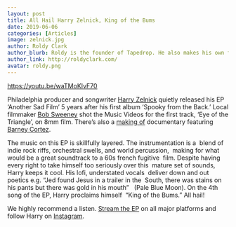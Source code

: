 ```yaml
---
layout: post
title: All Hail Harry Zelnick, King of the Bums
date: 2019-06-06
categories: [Articles]
image: zelnick.jpg
author: Roldy Clark
author_blurb: Roldy is the founder of Tapedrop. He also makes his own films and music.
author_link: http://roldyclark.com/
avatar: roldy.png
---
```


https://youtu.be/waTMoKIvF70

Philadelphia producer and songwriter [Harry Zelnick](https://www.youtube.com/channel/UC7iLtDq7w9kulQv_Vyeelzw) quietly released his EP ‘Another Sad Film’ 5 years after his first album ‘Spooky from the Back.’ Local filmmaker [Bob Sweeney](https://www.instagram.com/sweeneybob/) shot the Music Videos for the first track, ‘Eye of the Triangle’, on 8mm film. There’s also a [making of](https://www.youtube.com/watch?v=wvPxBVpisew) documentary featuring [Barney Cortez](https://www.instagram.com/barney.cortez/).

The music on this EP is skillfully layered. The instrumentation is a  blend of indie rock riffs, orchestral swells, and world percussion,  making for what would be a great soundtrack to a 60s french fugitive  film. Despite having every right to take himself too seriously over this  mature set of sounds, Harry keeps it cool. His lofi, understated vocals  deliver down and out poetics e.g. “Jed found Jesus in a trailer in the  South, there was stains on his pants but there was gold in his mouth”   (Pale Blue Moon). On the 4th song of the EP, Harry proclaims himself  “King of the Bums.” All hail!

We highly recommend a listen. [Stream the EP](https://song.link/album/i/1451996152) on all major platforms and follow Harry on [Instagram](https://www.instagram.com/harrylouiszelnick/).
